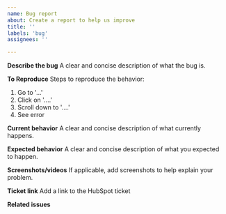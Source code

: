 ```yaml
---
name: Bug report
about: Create a report to help us improve
title: ''
labels: 'bug'
assignees: ''

---
```

**Describe the bug**
A clear and concise description of what the bug is.

**To Reproduce**
Steps to reproduce the behavior:
1. Go to '...'
2. Click on '....'
3. Scroll down to '....'
4. See error

**Current behavior**
A clear and concise description of what currently happens.

**Expected behavior**
A clear and concise description of what you expected to happen.

**Screenshots/videos**
If applicable, add screenshots to help explain your problem.

**Ticket link**
Add a link to the HubSpot ticket 

**Related issues** 

